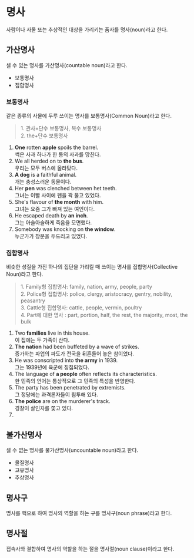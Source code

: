 # 명사
사람이나 사물 또는 추상적인 대상을 가리키는 품사를 명사(noun)라고 한다.


## 가산명사
셀 수 있는 명사를 가산명사(countable noun)라고 한다.

* 보통명사
* 집합명사

### 보통명사
같은 종류의 사물에 두루 쓰이는 명사를 보통명사(Common Noun)라고 한다.

<blockquote>
  1. 관사+단수 보통명사, 복수 보통명사 <br>
  2. the+단수 보통명사 <br>
</blockquote>

1. <b>One</b> rotten <b>apple</b> spoils the barrel. <br> 썩은 사과 하나가 한 통의 사과를 망친다.
2. We all herded on to <b>the bus</b>. <br> 우리는 모두 버스에 올라탔다.
3. <b>A dog</b> is a faithful animal. <br> 개는 충성스러운 동물이다.
4. Her <b>pen</b> was clenched between het teeth. <br> 그녀는 이빨 사이에 펜을 꽉 물고 있었다.
5. She's flavour of <b>the month</b> with him. <br> 그녀는 요즘 그가 빠져 있는 여인이다.
6. He escaped death by <b>an inch</b>. <br> 그는 아슬아슬하게 죽음을 모면했다.
7. Somebody was knocking on <b>the window</b>. <br> 누군가가 창문을 두드리고 있었다.

### 집합명사
비슷한 성질을 가진 하나의 집단을 가리킬 때 쓰이는 명사를 집합명사(Collective Noun)라고 한다.

<blockquote>
  1. Family형 집합명사: family, nation, army, people, party <br>
  2. Police형 집합명사: police, clergy, aristocracy, gentry, nobility, peasantry <br>
  3. Cattle형 집합명사: cattle, people, vermin, poultry <br>
  4. Part에 대한 명사 : part, portion, half, the rest, the majority, most, the bulk
</blockquote>

1. Two <b>families</b> live in this house. <br> 이 집에는 두 가족이 산다.
2. <b>The nation</b> had been buffeted by a wave of strikes. <br> 증가하는 파업의 파도가 전국을 뒤흔들어 놓은 참이었다.
3. He was conscripted into <b>the army</b> in 1939. <br> 그는 1939년에 육군에 징집되었다.
4. The language of <b>a people</b> often reflects its characteristics. <br> 한 민족의 언어는 통상적으로 그 민족의 특성을 반영한다.
5. The party has been penetrated by extremists. <br> 그 정당에는 과격론자들이 침투해 있다.
6. <b>The police</b> are on the murderer's track. <br> 경찰이 살인자를 쫓고 있다.
7. 

## 불가산명사
셀 수 없는 명사를 불가산명사(uncountable noun)라고 한다.

* 물질명사
* 고유명사
* 추상명사

## 명사구
명사를 핵으로 하여 명사의 역할을 하는 구를 명사구(noun phrase)라고 한다.

## 명사절
접속사와 결합하여 명사의 역할을 하는 절을 명사절(noun clause)이라고 한다.
